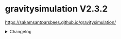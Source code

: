 # gravitysimulation V2.3.2
https://sakamsantparsbees.github.io/gravitysimulation/

<details>
  <summary>Changelog</summary>
  <p>

<!-- 
    V2.0.1:
    - Fixed gravitational issues
    
    V2.0.2:
    - Changed accerlation calculations
    
    V2.0.3:
    - Fixed viewport size problem on portable devices
    - Fixed end simulation button
    
    V2.0.4:
    - Fixed settings svg icon on webkit
    - Added margin between buttons in popups (eg. settings)
    
    V2.0.5:
    - Added inital velocity settings
    - New faviicon
     -->
    V2.1:
    - Generate particles with desired position and ID idea(structure) added
    - Canceled selection features
    - Simulation pause when tab is inactive
    - Fixed distance ratio problems

    V2.2:
    - Generate on click/touch feature with desired position and ID system implemented
    - Added new zoom and drag system
    - Random generation follows with zoom and drag
    - Fixed zero mass acceraltion bug

    V2.3:
    - Reworked UI's system (Unable callout popup when hold touch on touch devices and more responsive)

    V2.3.1:
    - Fixed untabbable bug on touch devices

    V2.3.2
    - Dragging function in touching devices implemented
  </p>
</details>
